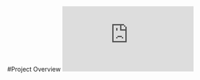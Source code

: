 #Project Overview
 ![final_project](https://github.com/cu-ecen-aeld/final-project-TalHal/blob/main/Project-Overview.md)


